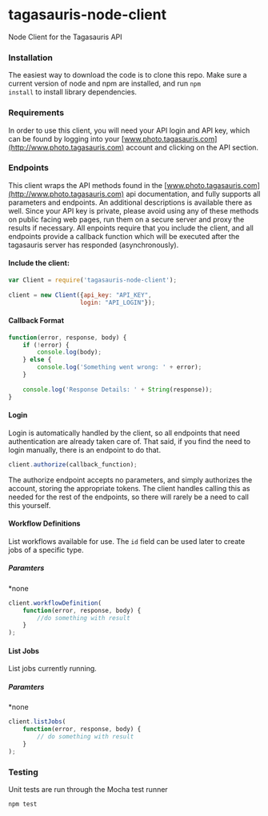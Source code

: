 # tagasauris-node-client
Node Client for the Tagasauris API

### Installation
The easiest way to download the code is to clone this repo.  Make sure a current version of node and npm are installed, and run <code>npm install</code> to install library dependencies.

### Requirements
In order to use this client, you will need your API login and API key, which can be found by logging into your [www.photo.tagasauris.com](http://www.photo.tagasauris.com) account and clicking on the API section.

### Endpoints
This client wraps the API methods found in the [www.photo.tagasauris.com](http://www.photo.tagasauris.com) api documentation, and fully supports all parameters and endpoints.  An additional descriptions is available there as well.  Since your API key is private, please avoid using any of these methods on public facing web pages, run them on a secure server and proxy the results if necessary.  All enpoints require that you include the client, and all endpoints provide a callback function which will be executed after the tagasauris server has responded (asynchronously).

#### Include the client:
```javascript
var Client = require('tagasauris-node-client');
                    
client = new Client({api_key: "API_KEY", 
                    login: "API_LOGIN"});
```

#### Callback Format
```javascript
function(error, response, body) {
    if (!error) {
        console.log(body);
    } else {
        console.log('Something went wrong: ' + error);
    }
    
    console.log('Response Details: ' + String(response));
}
```

#### Login
Login is automatically handled by the client, so all endpoints that need authentication are already taken care of.  That said, if you find the need to login manually, there is an endpoint to do that.

```javascript
client.authorize(callback_function);
```

The authorize endpoint accepts no parameters, and simply authorizes the account, storing the appropriate tokens.  The client handles calling this as needed for the rest of the endpoints, so there will rarely be a need to call this yourself.

#### Workflow Definitions
List workflows available for use.  The ```id``` field can be used later to create jobs of a specific type.  
##### Paramters
*none

```javascript
client.workflowDefinition(
    function(error, response, body) {
        //do something with result
    }    
);
```

#### List Jobs
List jobs currently running.
##### Paramters
*none

```javascript
client.listJobs(
    function(error, response, body) {
        // do something with result
    }    
);
```



### Testing
Unit tests are run through the Mocha test runner
```javascript
npm test
```